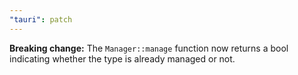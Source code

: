 ```yaml
---
"tauri": patch
---
```


**Breaking change:** The `Manager::manage` function now returns a bool indicating whether the type is already managed or not.
